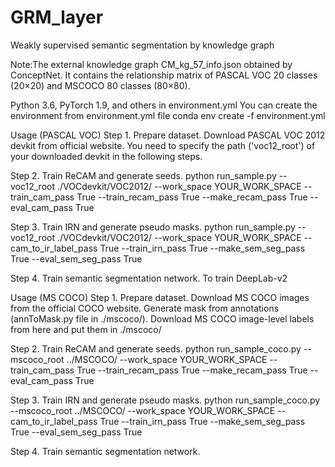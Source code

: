# GRM_layer
Weakly supervised semantic segmentation by knowledge graph

Note:The external knowledge graph CM_kg_57_info.json obtained by ConceptNet. It contains the relationship matrix of PASCAL VOC 20 classes (20×20) and MSCOCO 80 classes (80×80).


Python 3.6, PyTorch 1.9, and others in environment.yml
You can create the environment from environment.yml file
conda env create -f environment.yml

Usage (PASCAL VOC)
Step 1. Prepare dataset.
Download PASCAL VOC 2012 devkit from official website.
You need to specify the path ('voc12_root') of your downloaded devkit in the following steps.

Step 2. Train ReCAM and generate seeds.
python run_sample.py --voc12_root ./VOCdevkit/VOC2012/ --work_space YOUR_WORK_SPACE --train_cam_pass True --train_recam_pass True --make_recam_pass True --eval_cam_pass True 

Step 3. Train IRN and generate pseudo masks.
python run_sample.py --voc12_root ./VOCdevkit/VOC2012/ --work_space YOUR_WORK_SPACE --cam_to_ir_label_pass True --train_irn_pass True --make_sem_seg_pass True --eval_sem_seg_pass True 

Step 4. Train semantic segmentation network.
To train DeepLab-v2

Usage (MS COCO)
Step 1. Prepare dataset.
Download MS COCO images from the official COCO website.
Generate mask from annotations (annToMask.py file in ./mscoco/).
Download MS COCO image-level labels from here and put them in ./mscoco/

Step 2. Train ReCAM and generate seeds.
python run_sample_coco.py --mscoco_root ../MSCOCO/ --work_space YOUR_WORK_SPACE --train_cam_pass True --train_recam_pass True --make_recam_pass True --eval_cam_pass True

Step 3. Train IRN and generate pseudo masks.
python run_sample_coco.py --mscoco_root ../MSCOCO/ --work_space YOUR_WORK_SPACE --cam_to_ir_label_pass True --train_irn_pass True --make_sem_seg_pass True --eval_sem_seg_pass True 

Step 4. Train semantic segmentation network.
